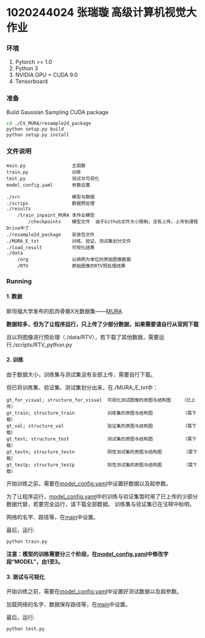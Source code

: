 # 1020244024 张瑞璇 高级计算机视觉大作业

### 环境

1. Pytorch >= 1.0
2. Python 3
3. NVIDIA GPU + CUDA 9.0
4. Tensorboard
 
### 准备

Build Gaussian Sampling CUDA package 

   ```bash
   cd ./CV_MURA/resample2d_package
   python setup.py build
   python setup.py install
   ```
### 文件说明
```
main.py                 主函数
train.py                训练
test.py                 测试与可视化
model_config.yaml       参数设置

./src                   模型与数据
./scrips                数据预处理
./results               
    /train_inpaint_MURA 本作业模型
        /checkpoints    模型文件  由于Github文件大小限制，没有上传。上传到课程Drive中了
./resample2d_package    安装包文件
./MURA_E_txt            训练、验证、测试集划分文件
./load_result           可视化结果
./data
    /org                以病例为单位的原始图像数据
    /RTV                原始图像的RTV预处理结果
```

### Running

#### 1.	数据

斯坦福大学发布的肌肉骨骼X光数据集——[MURA](stanfordmlgroup.github.io/competitions/mura/)

**数据较多，但为了让程序运行，只上传了少部分数据，如果需要请自行从官网下载**

且以将图像进行预处理（./data/RTV），若下载了其他数据，需要运行./scripts/RTV_python.py 


#### 2.	训练

由于数据大小，训练集与测试集没有全部上传，需要自行下载。

但已将训练集、验证集、测试集划分出来，在./MURA_E_txt中：

```
gt_for_visual; structure_for_visual  可视化测试图像的原图与结构图    （已上传）
gt_train; structure_train            训练集的原图与结构图           （需下载）
gt_val; structure_val                验证集的原图与结构图           （需下载）
gt_test; structure_test              测试集的原图与结构图           （需下载）
gt_testn; structure_testn            阴性测试集的原图与结构图        （需下载）
gt_testp; structure_testp            阳性测试集的原图与结构图        （需下载）
```
开始训练之前，需要在[model_config.yaml](model_config.yaml)中设置好数据以及超参数。

为了让程序运行，[model_config.yaml](model_config.yaml)中的训练与验证集暂时用了已上传的少部分数据代替，若要完全运行，请下载全部数据。
训练集与验证集已在注释中标明。

网络的名字、路径等，在[main](main.py)中设置。

最后，运行:

```bash
python train.py 

```

**注意：模型的训练需要分三个阶段，在[model_config.yaml](model_config.yaml)中修改字段“MODEL”，由1至3。**

#### 3.	测试与可视化

开始训练之前，需要在[model_config.yaml](model_config.yaml)中设置好测试数据以及超参数。

加载网络的名字、数据保存路径等，在[main](main.py)中设置。

最后，运行:

```bash
python test.py 
```

